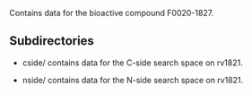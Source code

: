 Contains data for the bioactive compound F0020-1827.

## Subdirectories

- cside/ contains data for the C-side search space on rv1821.

- nside/ contains data for the N-side search space on rv1821.

